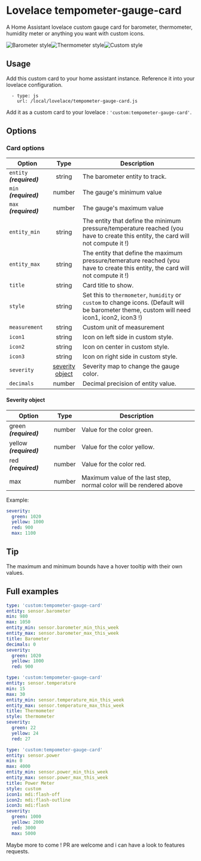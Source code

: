# Lovelace tempometer-gauge-card
A Home Assistant lovelace custom gauge card for barometer, thermometer, humidity meter or anything you want with custom icons.

![Barometer style](https://user-images.githubusercontent.com/25659602/63027159-b7464980-beac-11e9-8d7a-2143eeead609.png)![Thermometer style](https://user-images.githubusercontent.com/25659602/63299603-76986700-c2d6-11e9-8739-e9cbb441a94b.png)![Custom style](https://user-images.githubusercontent.com/25659602/73101770-b9e3ab00-3ef0-11ea-9784-7f721de5a24c.png)



## Usage
Add this custom card to your home assistant instance. Reference it into your lovelace configuration.
```
  - type: js
    url: /local/lovelace/tempometer-gauge-card.js
```
Add it as a custom card to your lovelace : `'custom:tempometer-gauge-card'`.

## Options
### Card options
| **Option** | **Type** | **Description** |
|-|:-:|-|
| `entity` ***(required)*** | string | The barometer entity to track. |
| `min` ***(required)*** | number | The gauge's minimum value |
| `max` ***(required)*** | number | The gauge's maximum value |
| `entity_min` | string | The entity that define the minimum pressure/temperature reached (you have to create this entity, the card will not compute it !) |
| `entity_max` | string | The entity that define the maximum pressure/temerature reached (you have to create this entity, the card will not compute it !) |
| `title` | string | Card title to show. |
| `style` | string | Set this to `thermometer`, `humidity` or `custom` to change icons. (Default will be barometer theme, custom will need icon1, icon2, icon3 !) |
| `measurement` | string | Custom unit of measurement |
| `icon1` | string | Icon on left side in custom style. |
| `icon2` | string | Icon on center in custom style. |
| `icon3` | string | Icon on right side in custom style. |
| `severity` | [severity object](#severity-object) | Severity map to change the gauge color. |
| `decimals` | number | Decimal precision of entity value. |

#### Severity object
| **Option** | **Type** | **Description** |
|-|:-:|-|
| green ***(required)*** | number | Value for the color green.
| yellow ***(required)*** | number | Value for the color yellow.
| red ***(required)*** | number | Value for the color red.
| max | number | Maximum value of the last step, normal color will be rendered above

Example:
```yaml
severity:
  green: 1020
  yellow: 1000
  red: 900
  max: 1100
```

## Tip
The maximum and minimum bounds have a hover tooltip with their own values.

## Full examples
```yaml
type: 'custom:tempometer-gauge-card'
entity: sensor.barometer
min: 980
max: 1050
entity_min: sensor.barometer_min_this_week
entity_max: sensor.barometer_max_this_week
title: Barometer
decimals: 0
severity:
  green: 1020
  yellow: 1000
  red: 900
```
```yaml
type: 'custom:tempometer-gauge-card'
entity: sensor.temperature
min: 15
max: 30
entity_min: sensor.temperature_min_this_week
entity_max: sensor.temperature_max_this_week
title: Thermometer
style: thermometer
severity:
  green: 22
  yellow: 24
  red: 27
```
```yaml
type: 'custom:tempometer-gauge-card'
entity: sensor.power
min: 0
max: 4000
entity_min: sensor.power_min_this_week
entity_max: sensor.power_max_this_week
title: Power Meter
style: custom
icon1: mdi:flash-off
icon2: mdi:flash-outline
icon3: mdi:flash
severity:
  green: 1000
  yellow: 2000
  red: 3000
  max: 5000
```

Maybe more to come ! PR are welcome and i can have a look to features requests.
